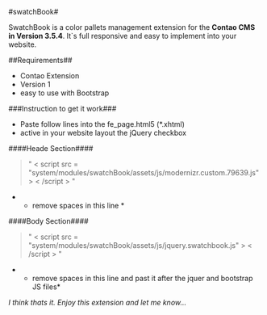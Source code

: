#swatchBook#

SwatchBook is a color pallets management extension for the **Contao CMS in Version 3.5.4**. It`s full responsive and easy to implement into your website.


##Requirements##
* Contao Extension
* Version 1
* easy to use with Bootstrap

###Instruction to get it work###
* Paste follow lines into the fe_page.html5 (*.xhtml)
* active in your website layout the jQuery checkbox


####Heade Section####
> " < script src = "system/modules/swatchBook/assets/js/modernizr.custom.79639.js" > < /script > "
* - remove spaces in this line *

####Body Section####
> " < script src = "system/modules/swatchBook/assets/js/jquery.swatchbook.js" > < /script > "
* - remove spaces in this line and past it after the jquer and bootstrap JS files*



*I think thats it. Enjoy this extension and let me know...*
